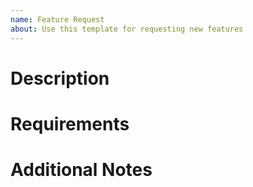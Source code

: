 ```yaml
---
name: Feature Request
about: Use this template for requesting new features
---
```


# Description

# Requirements

# Additional Notes
